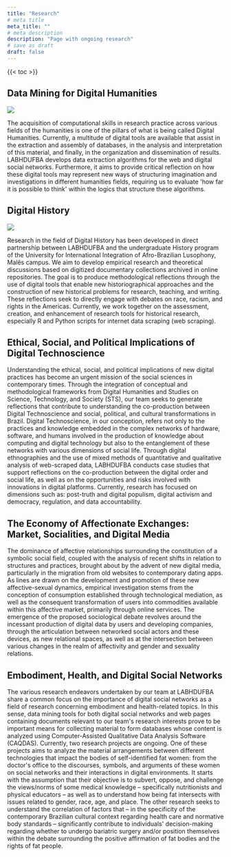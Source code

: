 ```yaml
---
title: "Research"
# meta title
meta_title: ""
# meta description
description: "Page with ongoing research"
# save as draft
draft: false
---
```


{{< toc >}}

## Data Mining for Digital Humanities

![](/images/research-data-mining.png)

The acquisition of computational skills in research practice across various fields of the humanities is one of the pillars of what is being called Digital Humanities. Currently, a multitude of digital tools are available that assist in the extraction and assembly of databases, in the analysis and interpretation of this material, and finally, in the organization and dissemination of results. LABHDUFBA develops data extraction algorithms for the web and digital social networks. Furthermore, it aims to provide critical reflection on how these digital tools may represent new ways of structuring imagination and investigations in different humanities fields, requiring us to evaluate 'how far it is possible to think' within the logics that structure these algorithms.

## Digital History

![](/images/research-digital-history.png)

Research in the field of Digital History has been developed in direct partnership between LABHDUFBA and the undergraduate History program of the University for International Integration of Afro-Brazilian Lusophony, Malês campus. We aim to develop empirical research and theoretical discussions based on digitized documentary collections archived in online repositories. The goal is to produce methodological reflections through the use of digital tools that enable new historiographical approaches and the construction of new historical problems for research, teaching, and writing. These reflections seek to directly engage with debates on race, racism, and rights in the Americas. Currently, we work together on the assessment, creation, and enhancement of research tools for historical research, especially R and Python scripts for internet data scraping (web scraping).

## Ethical, Social, and Political Implications of Digital Technoscience

Understanding the ethical, social, and political implications of new digital practices has become an urgent mission of the social sciences in contemporary times. Through the integration of conceptual and methodological frameworks from Digital Humanities and Studies on Science, Technology, and Society (STS), our team seeks to generate reflections that contribute to understanding the co-production between Digital Technoscience and social, political, and cultural transformations in Brazil. Digital Technoscience, in our conception, refers not only to the practices and knowledge embedded in the complex networks of hardware, software, and humans involved in the production of knowledge about computing and digital technology but also to the entanglement of these networks with various dimensions of social life. Through digital ethnographies and the use of mixed methods of quantitative and qualitative analysis of web-scraped data, LABHDUFBA conducts case studies that support reflections on the co-production between the digital order and social life, as well as on the opportunities and risks involved with innovations in digital platforms. Currently, research has focused on dimensions such as: post-truth and digital populism, digital activism and democracy, regulation, and data accountability.

## The Economy of Affectionate Exchanges: Market, Socialities, and Digital Media

The dominance of affective relationships surrounding the constitution of a symbolic social field, coupled with the analysis of recent shifts in relation to structures and practices, brought about by the advent of new digital media, particularly in the migration from old websites to contemporary dating apps. As lines are drawn on the development and promotion of these new affective-sexual dynamics, empirical investigation stems from the conception of consumption established through technological mediation, as well as the consequent transformation of users into commodities available within this affective market, primarily through online services. The emergence of the proposed sociological debate revolves around the incessant production of digital data by users and developing companies, through the articulation between networked social actors and these devices, as new relational spaces, as well as at the intersection between various changes in the realm of affectivity and gender and sexuality relations.

## Embodiment, Health, and Digital Social Networks

The various research endeavors undertaken by our team at LABHDUFBA share a common focus on the importance of digital social networks as a field of research concerning embodiment and health-related topics. In this sense, data mining tools for both digital social networks and web pages containing documents relevant to our team's research interests prove to be important means for collecting material to form databases whose content is analyzed using Computer-Assisted Qualitative Data Analysis Software (CAQDAS). Currently, two research projects are ongoing. One of these projects aims to analyze the material arrangements between different technologies that impact the bodies of self-identified fat women: from the doctor's office to the discourses, symbols, and arguments of these women on social networks and their interactions in digital environments. It starts with the assumption that their objective is to subvert, oppose, and challenge the views/norms of some medical knowledge – specifically nutritionists and physical educators – as well as to understand how being fat intersects with issues related to gender, race, age, and place. The other research seeks to understand the correlation of factors that – in the specificity of the contemporary Brazilian cultural context regarding health care and normative body standards – significantly contribute to individuals' decision-making regarding whether to undergo bariatric surgery and/or position themselves within the debate surrounding the positive affirmation of fat bodies and the rights of fat people.
